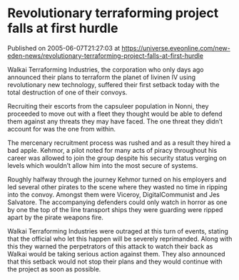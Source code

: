 # Revolutionary terraforming project falls at first hurdle
Published on 2005-06-07T21:27:03 at https://universe.eveonline.com/new-eden-news/revolutionary-terraforming-project-falls-at-first-hurdle

Walkai Terraforming Industries, the corporation who only days ago announced their plans to terraform the planet of Iivinen IV using revolutionary new technology, suffered their first setback today with the total destruction of one of their convoys.   
  
Recruiting their escorts from the capsuleer population in Nonni, they proceeded to move out with a fleet they thought would be able to defend them against any threats they may have faced. The one threat they didn’t account for was the one from within.   
  
The mercenary recruitment process was rushed and as a result they hired a bad apple. Kehmor, a pilot noted for many acts of piracy throughout his career was allowed to join the group despite his security status verging on levels which wouldn’t allow him into the most secure of systems.   
  
Roughly halfway through the journey Kehmor turned on his employers and led several other pirates to the scene where they wasted no time in ripping into the convoy. Amongst them were Viceroy, DigitalCommunist and Jes Salvatore. The accompanying defenders could only watch in horror as one by one the top of the line transport ships they were guarding were ripped apart by the pirate weapons fire.   
  
Walkai Terraforming Industries were outraged at this turn of events, stating that the official who let this happen will be severely reprimanded. Along with this they warned the perpetrators of this attack to watch their back as Walkai would be taking serious action against them. They also announced that this setback would not stop their plans and they would continue with the project as soon as possible.
